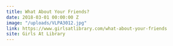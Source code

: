 ```yaml
---
title: What About Your Friends?
date: 2018-03-01 00:00:00 Z
image: "/uploads/VLPA3012.jpg"
link: https://www.girlsatlibrary.com/what-about-your-friends
site: Girls At Library
---
```


